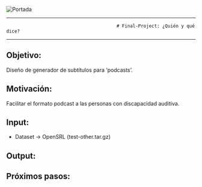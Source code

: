 ![Portada](/input/Portada.jpg)

------------------------------
                                             # Final-Project: ¿Quién y qué dice?
------------------------------

## Objetivo:
Diseño de generador de subtítulos para ‘podcasts’.


## Motivación:
Facilitar el formato podcast a las personas con discapacidad auditiva.




## Input:
- Dataset → OpenSRL (test-other.tar.gz)

## Output:

## Próximos pasos:
